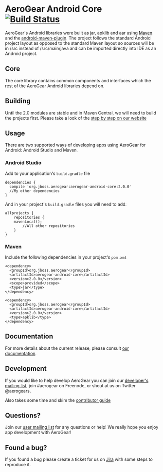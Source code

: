 # AeroGear Android Core [![Build Status](https://travis-ci.org/aerogear/aerogear-android-core.png)](https://travis-ci.org/aerogear/aerogear-android-core)


AeroGear's Android libraries were built as jar, apklib and aar using [Maven](http://maven.apache.org/) and the [android-maven-plugin](https://github.com/jayway/maven-android-plugin). The project follows the standard Android project layout as opposed to the standard Maven layout so sources will be in /src instead of /src/main/java and can be imported directly into IDE as an Android project.

## Core

The core library contains common components and interfaces which the rest of the AeroGear Android libraries depend on.  


## Building

Until the 2.0 modules are stable and in Maven Central, we will need to build the projects first.  Please take a look of the [step by step on our website](http://aerogear.org/docs/guides/aerogear-android/how-to-build-aerogear-android/)


## Usage

There are two supported ways of developing apps using AeroGear for Android: Android Studio and Maven.

### Android Studio
Add to your application's `build.gradle` file
```
dependencies {
  compile 'org.jboss.aerogear:aerogear-android-core:2.0.0'
  //My other dependencies
}
```

And in your project's `build.gradle` files you will need to add:
```
allprojects {
    repositories {
	mavenLocal();
        //All other repositories
    }
}

```
### Maven
Include the following dependencies in your project's `pom.xml`

```
<dependency>
  <groupId>org.jboss.aerogear</groupId>
  <artifactId>aerogear-android-core</artifactId>
  <version>2.0.0</version>
  <scope>provided</scope>
  <type>jar</type>
</dependency>

<dependency>
  <groupId>org.jboss.aerogear</groupId>
  <artifactId>aerogear-android-core</artifactId>
  <version>2.0.0</version>
  <type>apklib</type>
</dependency>
```
## Documentation

For more details about the current release, please consult [our documentation](http://aerogear.org/docs/guides/aerogear-android/).

## Development

If you would like to help develop AeroGear you can join our [developer's mailing list](https://lists.jboss.org/mailman/listinfo/aerogear-dev), join #aerogear on Freenode, or shout at us on Twitter @aerogears.

Also takes some time and skim the [contributor guide](http://aerogear.org/docs/guides/Contributing/)

## Questions?

Join our [user mailing list](https://lists.jboss.org/mailman/listinfo/aerogear-users) for any questions or help! We really hope you enjoy app development with AeroGear!

## Found a bug?

If you found a bug please create a ticket for us on [Jira](https://issues.jboss.org/browse/AGDROID) with some steps to reproduce it.

